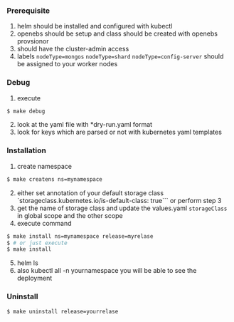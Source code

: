 ### Prerequisite
1) helm should be installed and configured with kubectl
2) openebs should be setup and class should be created with openebs provsionor
3) should have the cluster-admin access
4) labels `nodeType=mongos` `nodeType=shard` `nodeType=config-server` should be assigned to your worker nodes
### Debug
1) execute 
```bash
$ make debug
```
2) look at the yaml file with *dry-run.yaml format
3) look for keys which are parsed or not with kubernetes yaml templates

### Installation
1) create namespace
```bash
$ make createns ns=mynamespace
```
2) either set annotation of your default storage class `storageclass.kubernetes.io/is-default-class: true``` or perform step 3
3) get the name of storage class and update the values.yaml `storageClass` in global scope and the other scope
4) execute command
```bash
$ make install ns=mynamespace release=myrelase 
$ # or just execute
$ make install
```
5) helm ls
6) also kubectl all -n yournamespace you will be able to see the deployment

### Uninstall
```bash
$ make uninstall release=yourrelase
```